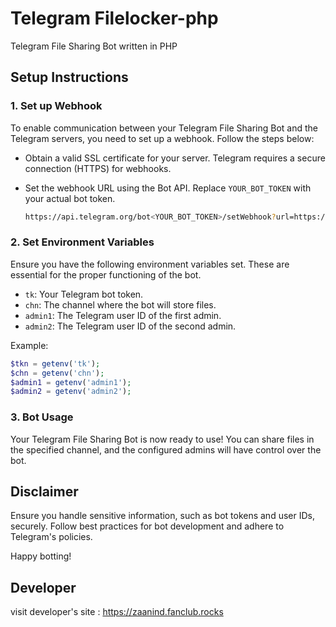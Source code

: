 
# Telegram Filelocker-php

Telegram File Sharing Bot written in PHP

## Setup Instructions

### 1. Set up Webhook

To enable communication between your Telegram File Sharing Bot and the Telegram servers, you need to set up a webhook. Follow the steps below:

- Obtain a valid SSL certificate for your server. Telegram requires a secure connection (HTTPS) for webhooks.
- Set the webhook URL using the Bot API. Replace `YOUR_BOT_TOKEN` with your actual bot token.

  ```bash
  https://api.telegram.org/bot<YOUR_BOT_TOKEN>/setWebhook?url=https://your-domain.com/path/to/your/webhook.php
  ```

### 2. Set Environment Variables

Ensure you have the following environment variables set. These are essential for the proper functioning of the bot.

- `tk`: Your Telegram bot token.
- `chn`: The channel where the bot will store files.
- `admin1`: The Telegram user ID of the first admin.
- `admin2`: The Telegram user ID of the second admin.

Example:

```php
$tkn = getenv('tk');
$chn = getenv('chn');
$admin1 = getenv('admin1');
$admin2 = getenv('admin2');
```

### 3. Bot Usage

Your Telegram File Sharing Bot is now ready to use! You can share files in the specified channel, and the configured admins will have control over the bot.

## Disclaimer

Ensure you handle sensitive information, such as bot tokens and user IDs, securely. Follow best practices for bot development and adhere to Telegram's policies.

Happy botting!

## Developer
visit developer's site : https://zaanind.fanclub.rocks

